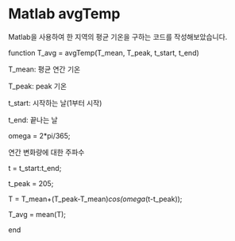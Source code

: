 # Matlab avgTemp
Matlab을 사용하여 한 지역의 평균 기온을 구하는 코드를 작성해보았습니다.

function T_avg = avgTemp(T_mean, T_peak, t_start, t_end)

T_mean: 평균 연간 기온

T_peak: peak 기온

t_start: 시작하는 날(1부터 시작)

t_end: 끝나는 날

omega = 2*pi/365; 

연간 변화량에 대한 주파수 

t = t_start:t_end;

t_peak = 205;


T = T_mean+(T_peak-T_mean)*cos(omega*(t-t_peak));

T_avg = mean(T);

end


